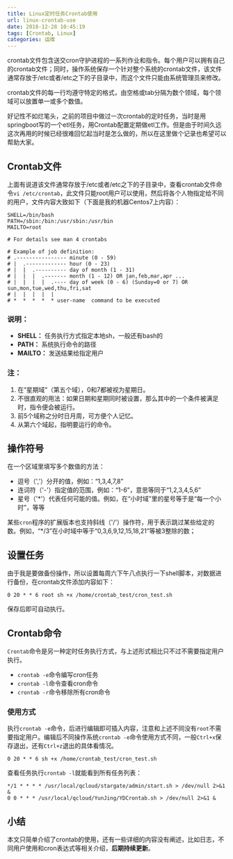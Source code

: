 ```yaml
---
title: Linux定时任务Crontab使用
url: linux-crontab-use
date: 2018-12-28 10:45:19
tags: [Crontab, Linux]
categories: 运维
---
```


crontab文件包含送交cron守护进程的一系列作业和指令。每个用户可以拥有自己的crontab文件；同时，操作系统保存一个针对整个系统的crontab文件，该文件通常存放于/etc或者/etc之下的子目录中，而这个文件只能由系统管理员来修改。

<!-- more -->

crontab文件的每一行均遵守特定的格式，由空格或tab分隔为数个领域，每个领域可以放置单一或多个数值。

好记性不如烂笔头，之前的项目中做过一次crontab的定时任务，当时是用springboot写的一个etl任务，用Crontab配置定期做etl工作。但是由于时间久远这次再用的时候已经很难回忆起当时是怎么做的，所以在这里做个记录也希望可以帮助大家。

## Crontab文件

上面有说道该文件通常存放于/etc或者/etc之下的子目录中，查看crontab文件命令`vi /etc/crontab`，此文件只能root用户可以使用，然后将各个人物指定给不同的用户，文件内容大致如下（下面是我的机器Centos7上内容）：

``` vim
SHELL=/bin/bash
PATH=/sbin:/bin:/usr/sbin:/usr/bin
MAILTO=root

# For details see man 4 crontabs

# Example of job definition:
# .---------------- minute (0 - 59)
# |  .------------- hour (0 - 23)
# |  |  .---------- day of month (1 - 31)
# |  |  |  .------- month (1 - 12) OR jan,feb,mar,apr ...
# |  |  |  |  .---- day of week (0 - 6) (Sunday=0 or 7) OR sun,mon,tue,wed,thu,fri,sat
# |  |  |  |  |
# *  *  *  *  * user-name  command to be executed

```

### **说明：**

- **SHELL：** 任务执行方式指定本地sh，一般还有bash的
- **PATH：** 系统执行命令的路径
- **MAILTO：** 发送结果给指定用户

### **注：**

1. 在“星期域”（第五个域），0和7都被视为星期日。
2. 不很直观的用法：如果日期和星期同时被设置，那么其中的一个条件被满足时，指令便会被运行。
3. 前5个域称之分时日月周，可方便个人记忆。
4. 从第六个域起，指明要运行的命令。

## 操作符号

在一个区域里填写多个数值的方法：

- 逗号（','）分开的值，例如：“1,3,4,7,8”
- 连词符（'-'）指定值的范围，例如：“1-6”，意思等同于“1,2,3,4,5,6”
- 星号（'*'）代表任何可能的值。例如，在“小时域”里的星号等于是“每一个小时”，等等

某些`cron`程序的扩展版本也支持斜线（'/'）操作符，用于表示跳过某些给定的数。例如，“*/3”在小时域中等于“0,3,6,9,12,15,18,21”等被3整除的数；

## 设置任务

由于我是要做备份操作，所以设置每周六下午八点执行一下shell脚本，对数据进行备份，在crontab文件添加内容如下：

``` vim
0 20 * * 6 root sh +x /home/crontab_test/cron_test.sh
```

保存后即可自动执行。

## Crontab命令

`Crontab`命令是另一种定时任务执行方式，与上述形式相比只不过不需要指定用户执行。

- `crontab -e`命令编写cron任务
- `crontab -l`命令查看cron命令
- `crontab -r`命令移除所有cron命令

### 使用方式

执行`crontab -e`命令，后进行编辑即可插入内容，注意和上述不同没有`root`不需要指定用户。编辑后不同操作系统`crontab -e`命令使用方式不同，一般`Ctrl+x`保存退出，还有`Ctrl+z`退出的具体看情况。

`0 20 * * 6 sh +x /home/crontab_test/cron_test.sh`

查看任务执行`crontab -l`就能看到所有任务列表：

``` cron
*/1 * * * * /usr/local/qcloud/stargate/admin/start.sh > /dev/null 2>&1 &
0 0 * * * /usr/local/qcloud/YunJing/YDCrontab.sh > /dev/null 2>&1 &
```

## 小结

本文只简单介绍了crontab的使用，还有一些详细的内容没有阐述，比如日志，不同用户使用和cron表达式等相关介绍，**后期持续更新**。